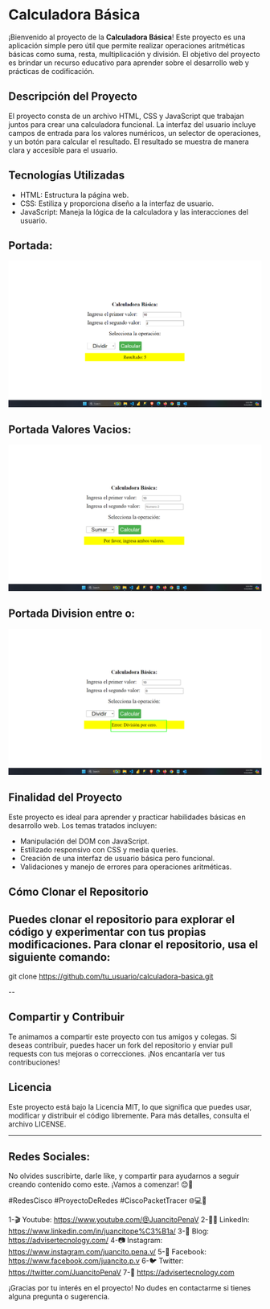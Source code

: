 # Calculadora Básica

¡Bienvenido al proyecto de la **Calculadora Básica**! Este proyecto es una aplicación simple pero útil que permite realizar operaciones aritméticas básicas como suma, resta, multiplicación y división. El objetivo del proyecto es brindar un recurso educativo para aprender sobre el desarrollo web y prácticas de codificación.

## Descripción del Proyecto

El proyecto consta de un archivo HTML, CSS y JavaScript que trabajan juntos para crear una calculadora funcional. La interfaz del usuario incluye campos de entrada para los valores numéricos, un selector de operaciones, y un botón para calcular el resultado. El resultado se muestra de manera clara y accesible para el usuario.

## Tecnologías Utilizadas

- HTML: Estructura la página web.
- CSS: Estiliza y proporciona diseño a la interfaz de usuario.
- JavaScript: Maneja la lógica de la calculadora y las interacciones del usuario.


## Portada:

![](CALCULADORA.png)

## Portada Valores Vacios:

![](CALCULADORA1.png)

## Portada Division entre o:

![](CALCULADORA21.png)

## Finalidad del Proyecto

Este proyecto es ideal para aprender y practicar habilidades básicas en desarrollo web. Los temas tratados incluyen:

- Manipulación del DOM con JavaScript.
- Estilizado responsivo con CSS y media queries.
- Creación de una interfaz de usuario básica pero funcional.
- Validaciones y manejo de errores para operaciones aritméticas.

## Cómo Clonar el Repositorio

Puedes clonar el repositorio para explorar el código y experimentar con tus propias modificaciones. Para clonar el repositorio, usa el siguiente comando:
---
git clone https://github.com/tu_usuario/calculadora-basica.git

--
## Compartir y Contribuir

Te animamos a compartir este proyecto con tus amigos y colegas. Si deseas contribuir, puedes hacer un fork del repositorio y enviar pull requests con tus mejoras o correcciones. ¡Nos encantaría ver tus contribuciones!

## Licencia

Este proyecto está bajo la Licencia MIT, lo que significa que puedes usar, modificar y distribuir el código libremente. Para más detalles, consulta el archivo LICENSE.

---
## Redes Sociales:

No olvides suscribirte, darle like, y compartir  para ayudarnos a seguir creando contenido como este. ¡Vamos a comenzar! 😊📡

#RedesCisco #ProyectoDeRedes #CiscoPacketTracer 🌐💻📡

1-🎬 Youtube: https://www.youtube.com/@JuancitoPenaV 
2-👨‍💼 LinkedIn: https://www.linkedin.com/in/juancitope%C3%B1a/
3-📰 Blog: https://advisertecnology.com/
4-📷 Instagram: https://www.instagram.com/juancito.pena.v/
5-📑 Facebook: https://www.facebook.com/juancito.p.v
6-🐦 Twitter: https://twitter.com/JuancitoPenaV
7-📰 https://advisertecnology.com


¡Gracias por tu interés en el proyecto! No dudes en contactarme si tienes alguna pregunta o sugerencia.
